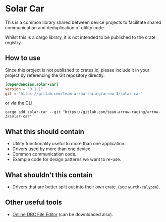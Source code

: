 # Solar Car

This is a common library shared between device projects to facilitate shared
communication and deduplication of utility code.

Whilst this is a cargo library, it is not intended to be published to the crate
registry.

## How to use

Since this project is not published to crates.io, please include it in your
project by referencing the Git repository directly.

```toml
[dependencies.solar-car]
version = "0.1.1"
git = "https://gitlab.com/team-arrow-racing/arrow-3/solar-car"
```

or via the CLI

```shell
cargo add solar-car --git "https://gitlab.com/team-arrow-racing/arrow-3/solar-car"
```

## What this should contain

- Utility functionality useful to more than one application.
- Drivers used by more than one device.
- Common communication code.
- Example code for design patterns we want to re-use.

## What shouldn't this contain

- Drivers that are better split out into their own crate. (see `wurth-calypso`).

## Other useful tools

- [Online DBC File Editor](https://www.csselectronics.com/pages/dbc-editor-can-bus-database) (can be downloaded also).
